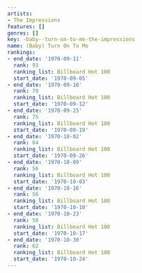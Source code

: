 ```yaml
---
artists:
- The Impressions
features: []
genres: []
key: -baby--turn-on-to-me-the-impressions
name: (Baby) Turn On To Me
rankings:
- end_date: '1970-09-11'
  rank: 93
  ranking_list: Billboard Hot 100
  start_date: '1970-09-05'
- end_date: '1970-09-18'
  rank: 79
  ranking_list: Billboard Hot 100
  start_date: '1970-09-12'
- end_date: '1970-09-25'
  rank: 75
  ranking_list: Billboard Hot 100
  start_date: '1970-09-19'
- end_date: '1970-10-02'
  rank: 64
  ranking_list: Billboard Hot 100
  start_date: '1970-09-26'
- end_date: '1970-10-09'
  rank: 56
  ranking_list: Billboard Hot 100
  start_date: '1970-10-03'
- end_date: '1970-10-16'
  rank: 56
  ranking_list: Billboard Hot 100
  start_date: '1970-10-10'
- end_date: '1970-10-23'
  rank: 58
  ranking_list: Billboard Hot 100
  start_date: '1970-10-17'
- end_date: '1970-10-30'
  rank: 62
  ranking_list: Billboard Hot 100
  start_date: '1970-10-24'
---
```



